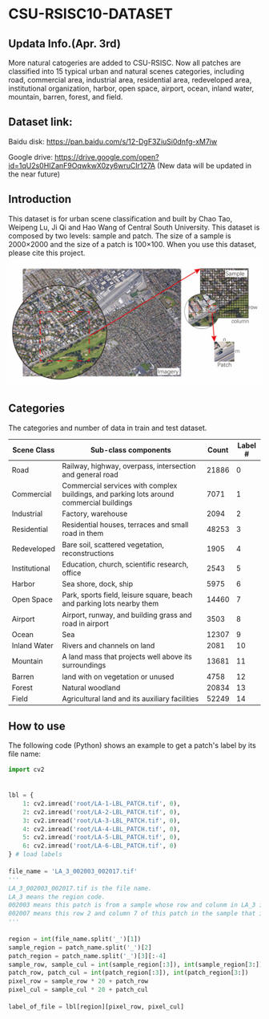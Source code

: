 # CSU-RSISC10-DATASET

## Updata Info.(Apr. 3rd)
More natural catogeries are added to CSU-RSISC. Now all patches are classified into 15 typical urban and natural scenes categories, including road, commercial area, industrial area, residential area, redeveloped area, institutional organization, harbor, open space, airport, ocean, inland water, mountain, barren, forest, and field. 
## Dataset link:
Baidu disk: https://pan.baidu.com/s/12-DgF3ZiuSi0dnfg-xM7iw

Google drive: https://drive.google.com/open?id=1qU2s0HIZanF9OqwkwX0zy6wruCIr127A
(New data will be updated in the near future)

## Introduction
This dataset is for urban scene classification and built by Chao Tao, Weipeng Lu, Ji Qi and Hao Wang of Central South University. This dataset is composed by two levels: sample and patch.
The size of a sample is 2000×2000 and the size of a patch is 100×100. When you use this dataset, please cite this project.
![Two-level Construction](fig.png)
## Categories
The categories and number of data in train and test dataset.

| Scene Class   | Sub-class components                                                                     | Count | Label # |
| ------------- | ---------------------------------------------------------------------------------------- | ----- | ------- |
| Road          | Railway, highway, overpass, intersection and general road                                | 21886 | 0       |
| Commercial    | Commercial services with complex buildings, and parking lots around commercial buildings | 7071  | 1       |
| Industrial    | Factory, warehouse                                                                       | 2094  | 2       |
| Residential   | Residential houses, terraces and small road in them                                      | 48253 | 3       |
| Redeveloped   | Bare soil, scattered vegetation, reconstructions                                         | 1905  | 4       |
| Institutional | Education, church, scientific research, office                                           | 2543  | 5       |
| Harbor        | Sea shore, dock, ship                                                                    | 5975  | 6       |
| Open Space    | Park, sports field, leisure square, beach and parking lots nearby them                   | 14460 | 7       |
| Airport       | Airport, runway, and building grass and road in airport                                  | 3503  | 8       |
| Ocean         | Sea                                                                                      | 12307 | 9       |
| Inland Water  | Rivers and channels on land                                                              | 2081  | 10      |
| Mountain      | A land mass that projects well above its surroundings                                    | 13681 | 11      |
| Barren        | land with on vegetation or unused                                                        | 4758  | 12      |
| Forest        | Natural woodland                                                                         | 20834 | 13      |
| Field         | Agricultural land and its auxiliary facilities                                           | 52249 | 14      |
## How to use
The following code (Python) shows an example to get a patch's label by its file name:
```python
import cv2


lbl = {
    1: cv2.imread('root/LA-1-LBL_PATCH.tif', 0),
    2: cv2.imread('root/LA-2-LBL_PATCH.tif', 0),
    3: cv2.imread('root/LA-3-LBL_PATCH.tif', 0),
    4: cv2.imread('root/LA-4-LBL_PATCH.tif', 0),
    5: cv2.imread('root/LA-5-LBL_PATCH.tif', 0),
    6: cv2.imread('root/LA-6-LBL_PATCH.tif', 0)
} # load labels

file_name = 'LA_3_002003_002017.tif'
'''
LA_3_002003_002017.tif is the file name.
LA_3 means the region code.
002003 means this patch is from a sample whose row and colunm in LA_3 is 2 and 3.
002007 means this row 2 and column 7 of this patch in the sample that it belongs to.
'''

region = int(file_name.split('_')[1])
sample_region = patch_name.split('_')[2]
patch_region = patch_name.split('_')[3][:-4]
sample_row, sample_cul = int(sample_region[:3]), int(sample_region[3:])
patch_row, patch_cul = int(patch_region[:3]), int(patch_region[3:])
pixel_row = sample_row * 20 + patch_row
pixel_cul = sample_cul * 20 + patch_cul

label_of_file = lbl[region][pixel_row, pixel_cul]
```
